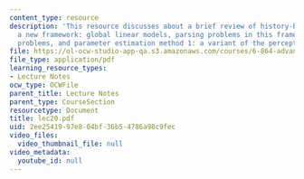 ```yaml
---
content_type: resource
description: 'This resource discusses about a brief review of history-based methods,
  a new framework: global linear models, parsing problems in this framework: Reranking
  problems, and parameter estimation method 1: a variant of the perceptron algorithm.'
file: https://ol-ocw-studio-app-qa.s3.amazonaws.com/courses/6-864-advanced-natural-language-processing-fall-2005/2ee2541997e804bf36b54786a98c9fec_lec20.pdf
file_type: application/pdf
learning_resource_types:
- Lecture Notes
ocw_type: OCWFile
parent_title: Lecture Notes
parent_type: CourseSection
resourcetype: Document
title: lec20.pdf
uid: 2ee25419-97e8-04bf-36b5-4786a98c9fec
video_files:
  video_thumbnail_file: null
video_metadata:
  youtube_id: null
---
```


